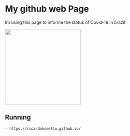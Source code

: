 # My github web Page
Im using this page to informe the status of Covid-19 in brazil

<img width="250" alt="" src="https://i.imgur.com/0R3V0Y8.png">

## Running

```
- https://ricardohsmello.github.io/
```
